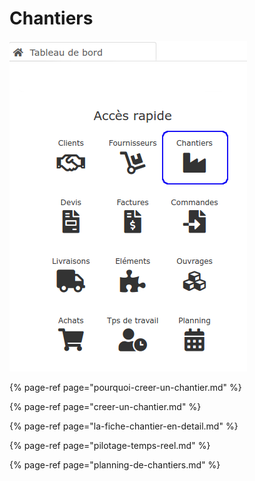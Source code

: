 # Chantiers

![](../../.gitbook/assets/chantiers-acces-rapide.png)

{% page-ref page="pourquoi-creer-un-chantier.md" %}

{% page-ref page="creer-un-chantier.md" %}

{% page-ref page="la-fiche-chantier-en-detail.md" %}

{% page-ref page="pilotage-temps-reel.md" %}

{% page-ref page="planning-de-chantiers.md" %}



